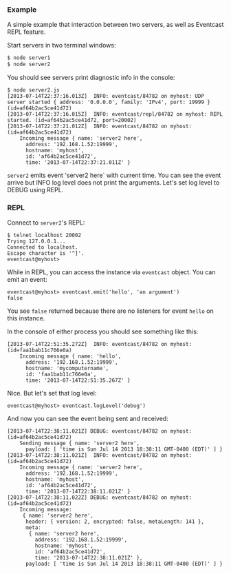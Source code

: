 ### Example

A simple example that interaction between two servers, as well as Eventcast REPL feature.

Start servers in two terminal windows:

```javascript
$ node server1
$ node server2
```

You should see servers print diagnostic info in the console:

```
$ node server2.js
[2013-07-14T22:37:16.013Z]  INFO: eventcast/84782 on myhost: UDP server started { address: '0.0.0.0', family: 'IPv4', port: 19999 } (id=af64b2ac5ce41d72)
[2013-07-14T22:37:16.015Z]  INFO: eventcast/repl/84782 on myhost: REPL started. (id=af64b2ac5ce41d72, port=20002)
[2013-07-14T22:37:21.012Z]  INFO: eventcast/84782 on myhost:  (id=af64b2ac5ce41d72)
    Incoming message { name: 'server2 here',
      address: '192.168.1.52:19999',
      hostname: 'myhost',
      id: 'af64b2ac5ce41d72',
      time: '2013-07-14T22:37:21.011Z' }
```

`server2` emits event 'server2 here` with current time. You can see the event arrive but INFO log level does not print the arguments. Let's set log level to DEBUG using REPL.

### REPL

Connect to `server2`'s REPL:

```
$ telnet localhost 20002
Trying 127.0.0.1...
Connected to localhost.
Escape character is '^]'.
eventcast@myhost> 
```
While in REPL, you can access the instance via `eventcast` object. You can emit an event:

```
eventcast@myhost> eventcast.emit('hello', 'an argument')
false
```
You see `false` returned because there are no listeners for event `hello` on this instance.

In the console of either process you should see something like this:

```
[2013-07-14T22:51:35.272Z]  INFO: eventcast/84782 on myhost:  (id=faa1bab11c766e0a)
    Incoming message { name: 'hello',
      address: '192.168.1.52:19999',
      hostname: 'mycomputername',
      id: 'faa1bab11c766e0a',
      time: '2013-07-14T22:51:35.267Z' }
```

Nice. But let's set that log level:

```
eventcast@myhost> eventcast.logLevel('debug')
```
And now you can see the event being sent and received:

```
[2013-07-14T22:38:11.021Z] DEBUG: eventcast/84782 on myhost:  (id=af64b2ac5ce41d72)
    Sending message { name: 'server2 here',
      payload: [ 'time is Sun Jul 14 2013 18:38:11 GMT-0400 (EDT)' ] }
[2013-07-14T22:38:11.021Z]  INFO: eventcast/84782 on myhost:  (id=af64b2ac5ce41d72)
    Incoming message { name: 'server2 here',
      address: '192.168.1.52:19999',
      hostname: 'myhost',
      id: 'af64b2ac5ce41d72',
      time: '2013-07-14T22:38:11.021Z' }
[2013-07-14T22:38:11.022Z] DEBUG: eventcast/84782 on myhost:  (id=af64b2ac5ce41d72)
    Incoming message:
     { name: 'server2 here',
      header: { version: 2, encrypted: false, metaLength: 141 },
      meta: 
       { name: 'server2 here',
         address: '192.168.1.52:19999',
         hostname: 'myhost',
         id: 'af64b2ac5ce41d72',
         time: '2013-07-14T22:38:11.021Z' },
      payload: [ 'time is Sun Jul 14 2013 18:38:11 GMT-0400 (EDT)' ] }
```
